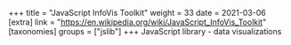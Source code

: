 +++
title = "JavaScript InfoVis Toolkit"
weight = 33
date = 2021-03-06
[extra]
link = "https://en.wikipedia.org/wiki/JavaScript_InfoVis_Toolkit"
[taxonomies]
groups = ["jslib"]
+++
JavaScript library - data visualizations

